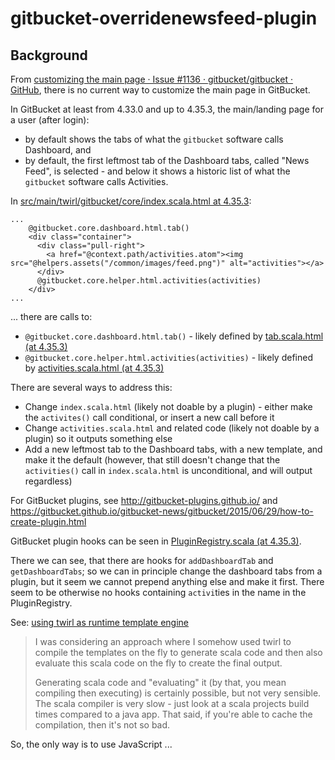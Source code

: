 # gitbucket-overridenewsfeed-plugin

## Background

From [customizing the main page · Issue #1136 · gitbucket/gitbucket · GitHub](https://github.com/gitbucket/gitbucket/issues/1136), there is no current way to customize the main page in GitBucket.

In GitBucket at least from 4.33.0 and up to 4.35.3, the main/landing page for a user (after login):

* by default shows the tabs of what the `gitbucket` software calls Dashboard, and
* by default, the first leftmost tab of the Dashboard tabs, called "News Feed", is selected - and below it shows a historic list of what the `gitbucket` software calls Activities.

In [src/main/twirl/gitbucket/core/index.scala.html at 4.35.3](https://github.com/gitbucket/gitbucket/blob/4.35.3/src/main/twirl/gitbucket/core/index.scala.html):

```
...
    @gitbucket.core.dashboard.html.tab()
    <div class="container">
      <div class="pull-right">
        <a href="@context.path/activities.atom"><img src="@helpers.assets("/common/images/feed.png")" alt="activities"></a>
      </div>
      @gitbucket.core.helper.html.activities(activities)
    </div>
...
```

... there are calls to:

* `@gitbucket.core.dashboard.html.tab()` - likely defined by [tab.scala.html (at 4.35.3)](https://github.com/gitbucket/gitbucket/blob/4.35.3/src/main/twirl/gitbucket/core/dashboard/tab.scala.html)
* `@gitbucket.core.helper.html.activities(activities)` - likely defined by [activities.scala.html (at 4.35.3)](https://github.com/gitbucket/gitbucket/blob/4.35.3/src/main/twirl/gitbucket/core/helper/activities.scala.html)

There are several ways to address this:

* Change  `index.scala.html` (likely not doable by a plugin) - either make the `activites()` call conditional, or insert a new call before it
* Change `activities.scala.html` and related code (likely not doable by a plugin) so it outputs something else
* Add a new leftmost tab to the Dashboard tabs, with a new template, and make it the default (however, that still doesn't change that the `activities()` call in `index.scala.html` is unconditional, and will output regardless)

For GitBucket plugins, see http://gitbucket-plugins.github.io/ and https://gitbucket.github.io/gitbucket-news/gitbucket/2015/06/29/how-to-create-plugin.html

GitBucket plugin hooks can be seen in [PluginRegistry.scala (at 4.35.3)](https://github.com/gitbucket/gitbucket/blob/4.35.3/src/main/scala/gitbucket/core/plugin/PluginRegistry.scala).

There we can see, that there are hooks for `addDashboardTab` and `getDashboardTabs`; so we can in principle change the dashboard tabs from a plugin, but it seem we cannot prepend anything else and make it first.
There seem to be otherwise no hooks containing `activi`ties in the name in the PluginRegistry.

See: [using twirl as runtime template engine](https://groups.google.com/g/play-framework/c/zopu-RXHHm4)

>  I was considering an approach where I somehow used twirl to compile the templates on the fly to generate scala code and then also evaluate this scala code on the fly to create the final output.
>
> Generating scala code and "evaluating" it (by that, you mean compiling then executing) is certainly possible, but not very sensible.  The scala compiler is very slow - just look at a scala projects build times compared to a java app.  That said, if you're able to cache the compilation, then it's not so bad.

So, the only way is to use JavaScript ...
